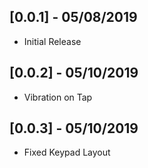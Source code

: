 ## [0.0.1] - 05/08/2019

* Initial Release

## [0.0.2] - 05/10/2019

* Vibration on Tap

## [0.0.3] - 05/10/2019

* Fixed Keypad Layout
